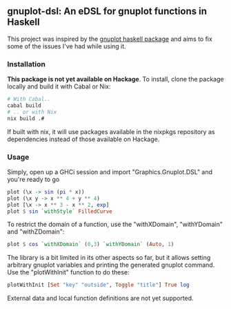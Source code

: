 ## gnuplot-dsl: An eDSL for gnuplot functions in Haskell

This project was inspired by the [gnuplot haskell package](https://hackage.haskell.org/package/gnuplot) and aims to fix some of the issues I've had while using it.

### Installation

**This package is not yet available on Hackage**. To install, clone the package locally and build it with Cabal or Nix:
```sh
# With Cabal..
cabal build
# .. or with Nix
nix build .#
```
If built with nix, it will use packages available in the nixpkgs repository as dependencies instead of those available on Hackage.

### Usage

Simply, open up a GHCi session and import "Graphics.Gnuplot.DSL" and you're ready to go
```hs
plot (\x -> sin (pi * x))
plot (\x y -> x ** 4 + y ** 4)
plot [\x -> x ** 3 - x ** 2, exp]
plot $ sin `withStyle` FilledCurve
```
To restrict the domain of a function, use the "withXDomain", "withYDomain" and "withZDomain":
```hs
plot $ cos `withXDomain` (0,3) `withYDomain` (Auto, 1)
```
The library is a bit limited in its other aspects so far, but it allows setting arbitrary gnuplot variables and printing the generated gnuplot command. Use the "plotWithInit" function to do these:
```hs
plotWithInit [Set "key" "outside", Toggle "title"] True log
```

External data and local function definitions are not yet supported.
